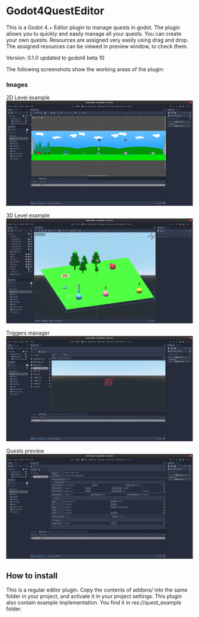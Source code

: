 # Godot4QuestEditor

This is a Godot 4.+ Editor plugin to manage quests in godot. The plugin allows you to quickly and easily manage all your quests. You can create your own quests. Resources are assigned very easily using drag and drop. The assigned resources can be viewed in preview window, to check them.

Version: 0.1.0 updated to godot4 beta 10

The following screenshots show the working areas of the plugin:

### Images
2D Level example
![2D Level example](https://raw.githubusercontent.com/VP-GAMES/QuestEditor/main/.github/images/level2d.png)

3D Level example
![3D Level example](https://raw.githubusercontent.com/VP-GAMES/QuestEditor/main/.github/images/level3d.png)


Triggers manager
![Triggers manager](https://raw.githubusercontent.com/VP-GAMES/QuestEditor/main/.github/images/triggers.png)

Quests preview
![Quests preview](https://raw.githubusercontent.com/VP-GAMES/QuestEditor/main/.github/images/quests.png)

How to install
-----------------

This is a regular editor plugin. Copy the contents of addons/ into the same folder in your project, and activate it in your project settings.
This plugin also contain example implementation. You find it in res://quest_example folder.
